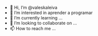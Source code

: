 - 👋 Hi, I’m @valeskaleiva
- 👀 I’m interested in aprender a programar 
- 🌱 I’m currently learning ...
- 💞️ I’m looking to collaborate on ...
- 📫 How to reach me ...

<!---
valeskaleiva/valeskaleiva is a ✨ special ✨ repository because its `README.md` (this file) appears on your GitHub profile.
You can click the Preview link to take a look at your changes.
--->
